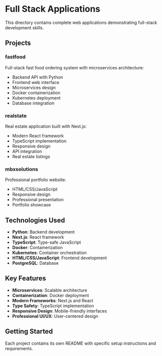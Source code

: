 # Full Stack Applications

This directory contains complete web applications demonstrating full-stack development skills.

## Projects

### fastfood
Full-stack fast food ordering system with microservices architecture:
- Backend API with Python
- Frontend web interface
- Microservices design
- Docker containerization
- Kubernetes deployment
- Database integration

### realstate
Real estate application built with Next.js:
- Modern React framework
- TypeScript implementation
- Responsive design
- API integration
- Real estate listings

### mbxsolutions
Professional portfolio website:
- HTML/CSS/JavaScript
- Responsive design
- Professional presentation
- Portfolio showcase

## Technologies Used
- **Python**: Backend development
- **Next.js**: React framework
- **TypeScript**: Type-safe JavaScript
- **Docker**: Containerization
- **Kubernetes**: Container orchestration
- **HTML/CSS/JavaScript**: Frontend development
- **PostgreSQL**: Database

## Key Features
- **Microservices**: Scalable architecture
- **Containerization**: Docker deployment
- **Modern Frameworks**: Next.js and React
- **Type Safety**: TypeScript implementation
- **Responsive Design**: Mobile-friendly interfaces
- **Professional UI/UX**: User-centered design

## Getting Started
Each project contains its own README with specific setup instructions and requirements. 